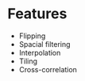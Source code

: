 Features
========

 -  Flipping
 -  Spacial filtering
 -  Interpolation
 -  Tiling
 -  Cross-correlation
